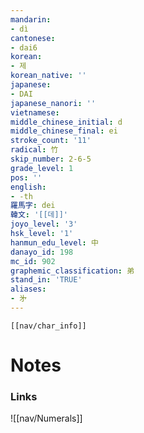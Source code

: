 ```yaml
---
mandarin:
- dì
cantonese:
- dai6
korean:
- 제
korean_native: ''
japanese:
- DAI
japanese_nanori: ''
vietnamese:
middle_chinese_initial: d
middle_chinese_final: ei
stroke_count: '11'
radical: 竹
skip_number: 2-6-5
grade_level: 1
pos: ''
english:
- -th
羅馬字: dei
韓文: '[[데]]'
joyo_level: '3'
hsk_level: '1'
hanmun_edu_level: 中
danayo_id: 198
mc_id: 902
graphemic_classification: 弟
stand_in: 'TRUE'
aliases:
- 㐧
---
```

```meta-bind-embed
[[nav/char_info]]
```

# Notes
### Links
![[nav/Numerals]]
